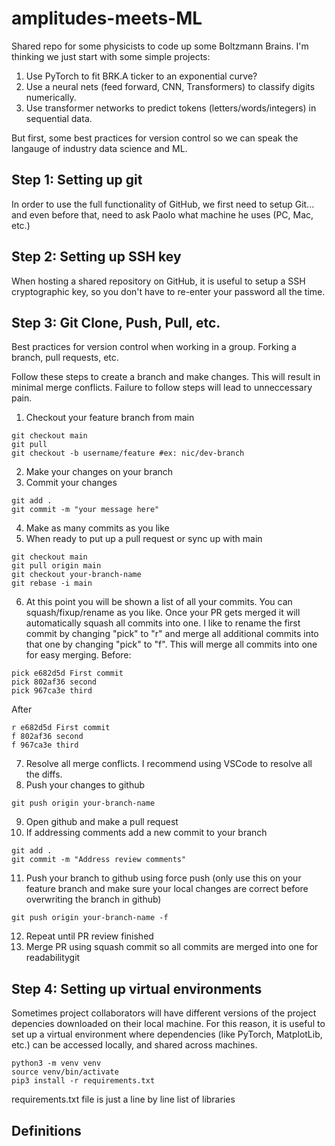 # amplitudes-meets-ML
Shared repo for some physicists to code up some Boltzmann Brains. I'm thinking we just start with some simple projects:

1) Use PyTorch to fit BRK.A ticker to an exponential curve?
2) Use a neural nets (feed forward, CNN, Transformers) to classify digits numerically.
3) Use transformer networks to predict tokens (letters/words/integers) in sequential data.

But first, some best practices for version control so we can speak the langauge of industry data science and ML. 

## Step 1: Setting up git
In order to use the full functionality of GitHub, we first need to setup Git... and even before that, need to ask Paolo what machine he uses (PC, Mac, etc.)

## Step 2: Setting up SSH key
When hosting a shared repository on GitHub, it is useful to setup a SSH cryptographic key, so you don't have to re-enter your password all the time.

## Step 3: Git Clone, Push, Pull, etc.
Best practices for version control when working in a group. Forking a branch, pull requests, etc.

Follow these steps to create a branch and make changes. This will result in minimal merge conflicts. Failure to follow steps will lead to unneccessary pain.
1. Checkout your feature branch from main
```
git checkout main
git pull
git checkout -b username/feature #ex: nic/dev-branch
```
2. Make your changes on your branch
3. Commit your changes
```
git add .
git commit -m "your message here"
```
4. Make as many commits as you like
5. When ready to put up a pull request or sync up with main
```
git checkout main
git pull origin main
git checkout your-branch-name
git rebase -i main
```
6. At this point you will be shown a list of all your commits. You can squash/fixup/rename as you like. Once your PR gets merged it will automatically squash all commits into one. I like to rename the first commit by changing "pick" to "r" and merge all additional commits into that one by changing "pick" to "f". This will merge all commits into one for easy merging.
Before:
```
pick e682d5d First commit
pick 802af36 second
pick 967ca3e third
```
After
```
r e682d5d First commit
f 802af36 second
f 967ca3e third
```
7. Resolve all merge conflicts. I recommend using VSCode to resolve all the diffs.
8. Push your changes to github
```
git push origin your-branch-name
```
9. Open github and make a pull request
10. If addressing comments add a new commit to your branch
```
git add .
git commit -m "Address review comments"
```
11. Push your branch to github using force push (only use this on your feature branch and make sure your local changes are correct before overwriting the branch in github)

```
git push origin your-branch-name -f
```
12. Repeat until PR review finished
13. Merge PR using squash commit so all commits are merged into one for readabilitygit 

## Step 4: Setting up virtual environments
Sometimes project collaborators will have different versions of the project depencies downloaded on their local machine. For this reason, it is useful to set up a virtual environment where dependencies (like PyTorch, MatplotLib, etc.) can be accessed locally, and shared across machines.

```
python3 -m venv venv
source venv/bin/activate
pip3 install -r requirements.txt
```
requirements.txt file is just a line by line list of libraries

## Definitions
